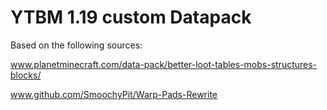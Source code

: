 # YTBM 1.19 custom Datapack
Based on the following sources:

www.planetminecraft.com/data-pack/better-loot-tables-mobs-structures-blocks/

www.github.com/SmoochyPit/Warp-Pads-Rewrite
